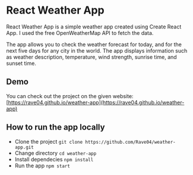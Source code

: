 # React Weather App

React Weather App is a simple weather app created using Create React App. I used the free OpenWeatherMap API to fetch the data.

The app allows you to check the weather forecast for today, and for the next five days for any city in the world. The app displays information such as weather description, temperature, wind strength, sunrise time, and sunset time. 


## Demo

You can check out the project on the given website:
[https://rave04.github.io/weather-app](https://rave04.github.io/weather-app)

## How to run the app locally

* Clone the project   `git clone https://github.com/Rave04/weather-app.git`
* Change directory `cd weather-app`
* Install dependecies `npm install`
* Run the app `npm start`
